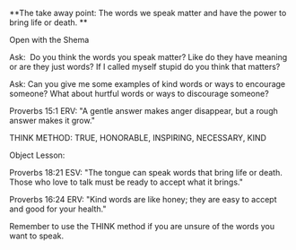 **The take away point: The words we speak matter and have the power to bring life or death. **

Open with the Shema

Ask:  Do you think the words you speak matter? Like do they have meaning or are they just words? If I called myself stupid do you think that matters?

Ask: Can you give me some examples of kind words or ways to encourage someone? What about hurtful words or ways to discourage someone?

Proverbs 15:1 ERV: "A gentle answer makes anger disappear, but a rough answer makes it grow."

THINK METHOD:
TRUE, HONORABLE, INSPIRING, NECESSARY, KIND

Object Lesson:

Proverbs 18:21 ESV: "The tongue can speak words that bring life or death. Those who love to talk must be ready to accept what it brings."

Proverbs 16:24 ERV: "Kind words are like honey; they are easy to accept and good for your health."

Remember to use the THINK method if you are unsure of the words you want to speak.